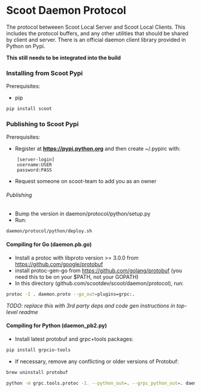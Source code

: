 # Scoot Daemon Protocol

The protocol betweeen Scoot Local Server and Scoot Local Clients.
This includes the protocol buffers, and any other utilities that should be shared by client and server.
There is an official daemon client library provided in Python on Pypi.

__This still needs to be integrated into the build__

### Installing from Scoot Pypi

Prerequisites:
* pip

```sh
pip install scoot
```

### Publishing to Scoot Pypi

Prerequisites:
* Register at __https://pypi.python.org__ and then create ~/.pypirc with:
```
    [server-login]
    username:USER
    password:PASS
```
* Request someone on scoot-team to add you as an owner

###### Publishing
* Bump the version in daemon/protocol/python/setup.py
* Run:
```sh
daemon/protocol/python/deploy.sh
```

#### Compiling for Go (daemon.pb.go)

* Install a protoc with libproto version >= 3.0.0 from https://github.com/google/protobuf
* install protoc-gen-go from https://github.com/golang/protobuf (you need this to be on your $PATH, not your GOPATH)
* In this directory (github.com/scootdev/scoot/daemon/protocol), run:
```sh
protoc -I . daemon.proto --go_out=plugins=grpc:.
```

_TODO: replace this with 3rd party deps and code gen instructions in top-level readme_
#### Compiling for Python (daemon_pb2.py)

* Install latest protobuf and grpc+tools packages:
```sh
pip install grpcio-tools
```

* If necessary, remove any conflicting or older versions of Protobuf:
```sh
brew uninstall protobuf
```

```sh
python -m grpc.tools.protoc -I. --python_out=. --grpc_python_out=. daemon.proto
```

